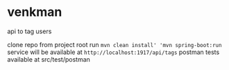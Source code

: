 # venkman
api to tag users

clone repo
from project root run `mvn clean install'
'mvn spring-boot:run`
service will be available at `http://localhost:1917/api/tags`
postman tests available at src/test/postman
